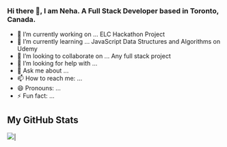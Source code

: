 ### Hi there 👋, I am Neha. A Full Stack Developer based in Toronto, Canada. 

- 🔭 I’m currently working on ... ELC Hackathon Project
- 🌱 I’m currently learning ... JavaScript Data Structures and Algorithms on Udemy
- 👯 I’m looking to collaborate on ... Any full stack project 
- 🤔 I’m looking for help with ... 
- 💬 Ask me about ...
- 📫 How to reach me: ...
- 😄 Pronouns: ...
- ⚡ Fun fact: ...

## My GitHub Stats

<img src="https://github-readme-stats.vercel.app/api?username=bholeneha&show_icons=true&theme=radical&include_all_commits=true">|<a href="https://stackoverflow.com/users/story/5679285"></a>
